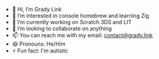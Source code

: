 - 👋 Hi, I’m Grady Link
- 👀 I’m interested in console homebrew and learning Zig
- 🌱 I’m currently working on Scratch 3DS and LIT
- 💞️ I’m looking to collaborate on anything
- 📫 You can reach me with my email: contact@grady.link
- 😄 Pronouns: He/Him
- ⚡ Fun fact: I'm autistic
